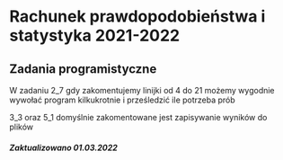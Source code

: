 # Rachunek prawdopodobieństwa i statystyka 2021-2022
## Zadania programistyczne

W zadaniu 2_7 gdy zakomentujemy linijki od 4 do 21 możemy wygodnie wywołać program 
kilkukrotnie i prześledzić ile potrzeba prób

3_3 oraz 5_1 domyślnie zakomentowane jest zapisywanie wyników do plików

##### Zaktualizowano 01.03.2022